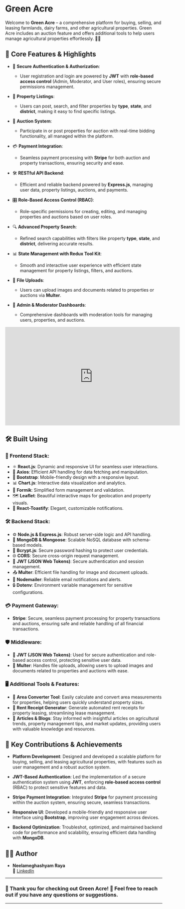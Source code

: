 # Green Acre

Welcome to **Green Acre** – a comprehensive platform for buying, selling, and leasing farmlands, dairy farms, and other agricultural properties. Green Acre includes an auction feature and offers additional tools to help users manage agricultural properties effortlessly. 🌾🚜

## 🌟 Core Features & Highlights

- 🔐 **Secure Authentication & Authorization**: 
  - User registration and login are powered by **JWT** with **role-based access control** (Admin, Moderator, and User roles), ensuring secure permissions management.
  
- 🏡 **Property Listings**: 
  - Users can post, search, and filter properties by **type**, **state**, and **district**, making it easy to find specific listings.
  
- 🎯 **Auction System**: 
  - Participate in or post properties for auction with real-time bidding functionality, all managed within the platform.

- 💳 **Payment Integration**: 
  - Seamless payment processing with **Stripe** for both auction and property transactions, ensuring security and ease.

- 🛠️ **RESTful API Backend**: 
  - Efficient and reliable backend powered by **Express.js**, managing user data, property listings, auctions, and payments.

- 🎛️ **Role-Based Access Control (RBAC)**: 
  - Role-specific permissions for creating, editing, and managing properties and auctions based on user roles.

- 🔍 **Advanced Property Search**: 
  - Refined search capabilities with filters like property **type**, **state**, and **district**, delivering accurate results.

- 📊 **State Management with Redux Tool Kit**: 
  - Smooth and interactive user experience with efficient state management for property listings, filters, and auctions.

- 📸 **File Uploads**: 
  - Users can upload images and documents related to properties or auctions via **Multer**.

- 💼 **Admin & Moderator Dashboards**: 
  - Comprehensive dashboards with moderation tools for managing users, properties, and auctions.

<iframe width="560" height="315"
    src="https://www.youtube.com/embed/video_id?autoplay=1&mute=1"
    title="Green Acre Introduction Video" frameborder="0"
    allow="accelerometer; autoplay; clipboard-write; encrypted-media; gyroscope; picture-in-picture"
    allowfullscreen>
</iframe>


## 🛠️ Built Using

### 🚀 Frontend Stack:
- ⚛️ **React.js**: Dynamic and responsive UI for seamless user interactions.
- 📡 **Axios**: Efficient API handling for data fetching and manipulation.
- 🎨 **Bootstrap**: Mobile-friendly design with a responsive layout.
- 📊 **Chart.js**: Interactive data visualization and analytics.
- 📝 **Formik**: Simplified form management and validation.
- 🗺️ **Leaflet**: Beautiful interactive maps for geolocation and property visuals.
- 🔔 **React-Toastify**: Elegant, customizable notifications.

### 🛠️ Backend Stack:
- ⚙️ **Node.js & Express.js**: Robust server-side logic and API handling.
- 💾 **MongoDB & Mongoose**: Scalable NoSQL database with schema-based models.
- 🔐 **Bcrypt.js**: Secure password hashing to protect user credentials.
- 🌐 **CORS**: Secure cross-origin request management.
- 🔑 **JWT (JSON Web Tokens)**: Secure authentication and session management.
- 📤 **Multer**: Efficient file handling for image and document uploads.
- 📧 **Nodemailer**: Reliable email notifications and alerts.
- 🔒 **Dotenv**: Environment variable management for sensitive configurations.


### 💳 Payment Gateway:
- **Stripe**: Secure, seamless payment processing for property transactions and auctions, ensuring safe and reliable handling of all financial transactions.

### 🛡️ Middleware:
- 🔑 **JWT (JSON Web Tokens)**: Used for secure authentication and role-based access control, protecting sensitive user data.
- 📂 **Multer**: Handles file uploads, allowing users to upload images and documents related to properties and auctions with ease.

### 🖥️ Additional Tools & Features:
- 📐 **Area Converter Tool**: Easily calculate and convert area measurements for properties, helping users quickly understand property sizes.
- 🧾 **Rent Receipt Generator**: Generate automated rent receipts for property leasing, streamlining lease management.
- 📝 **Articles & Blogs**: Stay informed with insightful articles on agricultural trends, property management tips, and market updates, providing users with valuable knowledge and resources.



## 🚀 Key Contributions & Achievements

- **Platform Development**: Designed and developed a scalable platform for buying, selling, and leasing agricultural properties, with features such as user management and a robust auction system.
  
- **JWT-Based Authentication**: Led the implementation of a secure authentication system using **JWT**, enforcing **role-based access control** (RBAC) to protect sensitive features and data.

- **Stripe Payment Integration**: Integrated **Stripe** for payment processing within the auction system, ensuring secure, seamless transactions.

- **Responsive UI**: Developed a mobile-friendly and responsive user interface using **Bootstrap**, improving user engagement across devices.

- **Backend Optimization**: Troubleshot, optimized, and maintained backend code for performance and scalability, ensuring efficient data handling with **MongoDB**.


## 👨‍💻 Author

- **Neelameghashyam Raya**  
  💼 [LinkedIn](https://www.linkedin.com/in/neelameghashyamraya/)

---

### 🌟 Thank you for checking out **Green Acre**! 🌿 Feel free to reach out if you have any questions or suggestions.

---

